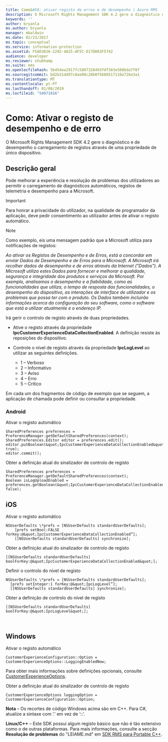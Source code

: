 ```yaml
---
title: Como&#58; ativar registo de erros e de desempenho | Azure RMS
description: O Microsoft Rights Management SDK 4.2 gere o diagnóstico e de desempenho o carregamento de registos através de uma propriedade de único dispositivo.
keywords: ''
author: bryanla
ms.author: bryanla
manager: mbaldwin
ms.date: 02/23/2017
ms.topic: conceptual
ms.service: information-protection
ms.assetid: F5AD3826-2292-4A25-AF5C-D17D083F5742
audience: developer
ms.reviewer: shubhamp
ms.suite: ems
ms.openlocfilehash: 5b454ea2917fc5807326493fdf303e508bda7f0f
ms.sourcegitcommit: bd2b31dd97c8ae08c28b0f5688517110a726e3a1
ms.translationtype: MT
ms.contentlocale: pt-PT
ms.lasthandoff: 01/08/2019
ms.locfileid: "54071816"
---
```

# <a name="how-to-enable-error-and-performance-logging"></a>Como: Ativar o registo de desempenho e de erro
O Microsoft Rights Management SDK 4.2 gere o diagnóstico e de desempenho o carregamento de registos através de uma propriedade de único dispositivo.

## <a name="overview"></a>Descrição geral ##
Pode melhorar a experiência e resolução de problemas dos utilizadores ao permitir o carregamento de diagnósticos automáticos, registos de telemetria e desempenho para a Microsoft. 

> [!IMPORTANT] 
> Para honrar a privacidade do utilizador, na qualidade de programador da aplicação, deve pedir consentimento ao utilizador antes de ativar o registo automático.

> [!NOTE]
> Como exemplo, eis uma mensagem padrão que a Microsoft utiliza para notificações de registos: 
>
> *Ao ativar os Registos de Desempenho e de Erros, está a concordar em enviar Dados de Desempenho e de Erros para a Microsoft.  A Microsoft irá recolher dados de desempenho e de erros através da Internet ("Dados").  A Microsoft utiliza estes Dados para fornecer e melhorar a qualidade, segurança e integridade dos produtos e serviços da Microsoft.  Por exemplo, analisamos o desempenho e a fiabilidade, como as funcionalidades que utiliza, o tempo de resposta das funcionalidades, o desempenho do dispositivo, as interações de interface de utilizador e os problemas que possa ter com o produto.  Os Dados também incluirão informações acerca da configuração do seu software, como o software que está a utilizar atualmente e o endereço IP.*  

Irá gerir o controlo de registo através de duas propriedades.

-   Ative o registo através da propriedade **IpcCustomerExperienceDataCollectionEnabled**. A definição resiste às reposições do dispositivo.
-   Controle o nível de registo através da propriedade **IpcLogLevel** ao utilizar as seguintes definições.

    * 1 – Verboso
    * 2 – Informativo
    * 3 – Aviso
    * 4 – Erro
    * 5 – Crítico

Em cada um dos fragmentos de código de exemplo que se seguem, a aplicação de chamada pode definir ou consultar a propriedade.

### <a name="android"></a>Android ###
Ativar o registo automático

    SharedPreferences preferences = PreferenceManager.getDefaultSharedPreferences(context);
    SharedPreferences.Editor editor = preferences.edit();
    editor.putBoolean(&quot;IpcCustomerExperienceDataCollectionEnabled&quot;, true);
    editor.commit();

Obter a definição atual do sinalizador de controlo de registo

    SharedPreferences preferences = PreferenceManager.getDefaultSharedPreferences(context);
    Boolean isLogUploadEnabled = preferences.getBoolean(&quot;IpcCustomerExperienceDataCollectionEnabled&quot;, false);

## <a name="ios"></a>iOS ##
Ativar o registo automático

    NSUserDefaults \*prefs = [NSUserDefaults standardUserDefaults];
        [prefs setBool:FALSE forKey:@&quot;IpcCustomerExperienceDataCollectionEnabled”];
        [[NSUserDefaults standardUserDefaults] synchronize];

Obter a definição atual do sinalizador de controlo de registo

    [[NSUserDefaults standardUserDefaults] boolForKey:@&quot;IpcCustomerExperienceDataCollectionEnabled&quot;];

Definir o controlo do nível de registo

    NSUserDefaults \*prefs = [NSUserDefaults standardUserDefaults];
      [prefs setInteger:1 forKey:@&quot;IpcLogLevel”];
      [[NSUserDefaults standardUserDefaults] synchronize];

Obter a definição de controlo do nível de registo

    [[NSUserDefaults standardUserDefaults] boolForKey:@&quot;IpcLogLevel&quot;];
 

## <a name="windows"></a>Windows ##
Ativar o registo automático

    CustomerExperienceConfiguration::Option = CustomerExperienceOptions::LoggingEnabledNow;

Para obter mais informações sobre definições opcionais, consulte [CustomerExperienceOptions](https://msdn.microsoft.com/library/microsoft.rightsmanagement.customerexperienceoptions.aspx).

Obter a definição atual do sinalizador de controlo de registo

    CustomerExperienceOptions loggingOption = CustomerExperienceConfiguration::Option;


**Nota** – Os recortes de código Windows acima são em C++. Para C\#, atualize a sintaxe com ‘.’ em vez de ‘::’.

**Linux/C++** – Este SDK possui algum registo básico que não é tão extensivo como o de outras plataformas. Para mais informações, consulte a secção **Resolução de problemas** do "LEIAME.md" em [SDK RMS para Portable C++](https://github.com/AzureAD/rms-sdk-for-cpp#troubleshooting).
